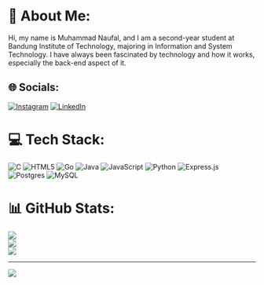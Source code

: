 # 💫 About Me:
Hi, my name is Muhammad Naufal, and I am a second-year student at Bandung Institute of Technology, majoring in Information and System Technology. I have always been fascinated by technology and how it works, especially the back-end aspect of it.


## 🌐 Socials:
[![Instagram](https://img.shields.io/badge/Instagram-%23E4405F.svg?logo=Instagram&logoColor=white)](https://instagram.com/naufalmuhammadn) [![LinkedIn](https://img.shields.io/badge/LinkedIn-%230077B5.svg?logo=linkedin&logoColor=white)](https://linkedin.com/in/naufalmuhammadn) 

# 💻 Tech Stack:
![C](https://img.shields.io/badge/c-%2300599C.svg?style=for-the-badge&logo=c&logoColor=white) ![HTML5](https://img.shields.io/badge/html5-%23E34F26.svg?style=for-the-badge&logo=html5&logoColor=white) ![Go](https://img.shields.io/badge/go-%2300ADD8.svg?style=for-the-badge&logo=go&logoColor=white) ![Java](https://img.shields.io/badge/java-%23ED8B00.svg?style=for-the-badge&logo=java&logoColor=white) ![JavaScript](https://img.shields.io/badge/javascript-%23323330.svg?style=for-the-badge&logo=javascript&logoColor=%23F7DF1E) ![Python](https://img.shields.io/badge/python-3670A0?style=for-the-badge&logo=python&logoColor=ffdd54) ![Express.js](https://img.shields.io/badge/express.js-%23404d59.svg?style=for-the-badge&logo=express&logoColor=%2361DAFB) ![Postgres](https://img.shields.io/badge/postgres-%23316192.svg?style=for-the-badge&logo=postgresql&logoColor=white) ![MySQL](https://img.shields.io/badge/mysql-%2300f.svg?style=for-the-badge&logo=mysql&logoColor=white)
# 📊 GitHub Stats:
![](https://github-readme-stats.vercel.app/api?username=naufalmuhammadn&theme=dark&hide_border=false&include_all_commits=false&count_private=false)<br/>
![](https://github-readme-streak-stats.herokuapp.com/?user=naufalmuhammadn&theme=dark&hide_border=false)<br/>
![](https://github-readme-stats.vercel.app/api/top-langs/?username=naufalmuhammadn&theme=dark&hide_border=false&include_all_commits=false&count_private=false&layout=compact)

---
[![](https://visitcount.itsvg.in/api?id=naufalmuhammadn&icon=0&color=12)](https://visitcount.itsvg.in)

<!-- Proudly created with GPRM ( https://gprm.itsvg.in ) -->
